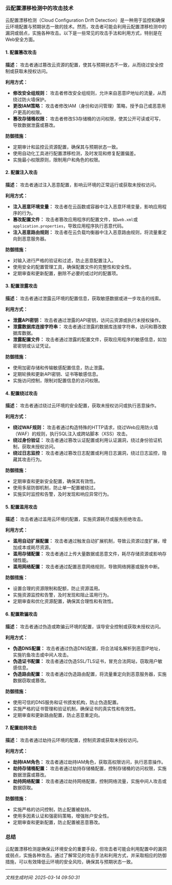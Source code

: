 ### 云配置漂移检测中的攻击技术

云配置漂移检测（Cloud Configuration Drift Detection）是一种用于监控和确保云环境配置与预期状态一致的技术。然而，攻击者可能会利用云配置漂移检测中的漏洞或弱点，实施各种攻击。以下是一些常见的攻击手法和利用方式，特别是在Web安全方面。

#### 1. **配置篡改攻击**

**描述：**
攻击者通过篡改云资源的配置，使其与预期状态不一致，从而绕过安全控制或获取未授权访问。

**利用方式：**
- **修改安全组规则：** 攻击者修改安全组规则，允许来自恶意IP地址的流量，从而绕过防火墙保护。
- **更改IAM策略：** 攻击者修改IAM（身份和访问管理）策略，授予自己或恶意用户更高的权限。
- **篡改存储桶权限：** 攻击者修改S3存储桶的访问权限，使其公开可读或可写，导致数据泄露或篡改。

**防御措施：**
- 定期审计和监控云资源配置，确保其与预期状态一致。
- 使用自动化工具进行配置漂移检测，及时发现和修复配置偏差。
- 实施最小权限原则，限制用户和角色的权限。

#### 2. **配置注入攻击**

**描述：**
攻击者通过注入恶意配置，影响云环境的正常运行或获取未授权访问。

**利用方式：**
- **注入恶意环境变量：** 攻击者在云函数或容器中注入恶意环境变量，影响应用程序的行为。
- **篡改配置文件：** 攻击者篡改应用程序的配置文件，如`web.xml`或`application.properties`，导致应用程序执行恶意代码。
- **注入恶意路由规则：** 攻击者在云负载均衡器中注入恶意路由规则，将流量重定向到恶意服务器。

**防御措施：**
- 对输入进行严格的验证和过滤，防止恶意配置注入。
- 使用安全的配置管理工具，确保配置文件的完整性和安全性。
- 定期审查和更新配置，删除不必要的或过时的配置项。

#### 3. **配置泄露攻击**

**描述：**
攻击者通过泄露云环境的配置信息，获取敏感数据或进一步攻击的线索。

**利用方式：**
- **泄露API密钥：** 攻击者通过泄露的API密钥，访问云资源或执行未授权操作。
- **泄露数据库连接字符串：** 攻击者通过泄露的数据库连接字符串，访问和篡改数据库数据。
- **泄露配置文件：** 攻击者通过泄露的配置文件，获取应用程序的敏感信息，如加密密钥或认证凭证。

**防御措施：**
- 使用加密存储和传输敏感配置信息，防止泄露。
- 定期轮换和更新API密钥、证书等敏感信息。
- 实施访问控制，限制对配置信息的访问权限。

#### 4. **配置绕过攻击**

**描述：**
攻击者通过绕过云环境的安全配置，获取未授权访问或执行恶意操作。

**利用方式：**
- **绕过WAF规则：** 攻击者通过构造特殊的HTTP请求，绕过Web应用防火墙（WAF）的规则，执行SQL注入或跨站脚本（XSS）攻击。
- **绕过身份验证：** 攻击者通过篡改认证配置或利用认证漏洞，绕过身份验证机制，获取未授权访问。
- **绕过日志监控：** 攻击者通过篡改日志配置或利用日志漏洞，绕过日志监控，隐藏其攻击行为。

**防御措施：**
- 定期审查和更新安全配置，确保其有效性。
- 使用多层防御机制，防止单一配置被绕过。
- 实施实时监控和告警，及时发现和响应异常行为。

#### 5. **配置滥用攻击**

**描述：**
攻击者通过滥用云环境的配置，实施资源耗尽或服务拒绝攻击。

**利用方式：**
- **滥用自动扩展配置：** 攻击者通过触发自动扩展机制，导致云资源过度扩展，增加成本或耗尽资源。
- **滥用存储配置：** 攻击者通过上传大量数据或恶意文件，耗尽存储资源或影响存储性能。
- **滥用网络配置：** 攻击者通过配置恶意网络规则，导致网络拥塞或服务中断。

**防御措施：**
- 设置合理的资源限制和配额，防止资源滥用。
- 实施资源监控和告警，及时发现和阻止滥用行为。
- 定期审查和优化资源配置，确保其合理性和有效性。

#### 6. **配置欺骗攻击**

**描述：**
攻击者通过伪造或欺骗云环境的配置，误导安全控制或获取未授权访问。

**利用方式：**
- **伪造DNS配置：** 攻击者通过伪造DNS配置，将合法域名解析到恶意IP地址，实施钓鱼攻击或中间人攻击。
- **伪造证书配置：** 攻击者通过伪造SSL/TLS证书，冒充合法网站，窃取用户敏感信息。
- **伪造路由配置：** 攻击者通过伪造路由配置，将流量重定向到恶意服务器，实施数据窃取或篡改。

**防御措施：**
- 使用可信的DNS服务和证书颁发机构，防止伪造配置。
- 实施严格的证书管理和验证机制，确保证书的真实性和有效性。
- 定期审查和更新路由配置，防止恶意重定向。

#### 7. **配置劫持攻击**

**描述：**
攻击者通过劫持云环境的配置，控制资源或获取未授权访问。

**利用方式：**
- **劫持IAM角色：** 攻击者通过劫持IAM角色，获取高权限访问，执行恶意操作。
- **劫持存储桶配置：** 攻击者通过劫持存储桶配置，控制存储桶的访问权限，实施数据泄露或篡改。
- **劫持网络配置：** 攻击者通过劫持网络配置，控制网络流量，实施中间人攻击或数据窃取。

**防御措施：**
- 实施严格的访问控制，防止配置被劫持。
- 使用多因素认证和强密码策略，增强账户安全性。
- 定期审查和更新配置，防止配置被恶意篡改。

### 总结

云配置漂移检测是确保云环境安全的重要手段，但攻击者可能会利用配置中的漏洞或弱点，实施各种攻击。通过了解常见的攻击手法和利用方式，并采取相应的防御措施，可以有效降低云环境的安全风险，确保其与预期状态一致。

---

*文档生成时间: 2025-03-14 09:50:31*




